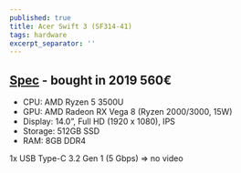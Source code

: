```yaml
---
published: true
title: Acer Swift 3 (SF314-41)
tags: hardware
excerpt_separator: ''
---
```

## [Spec](https://laptopmedia.com/laptop-specs/acer-swift-3-sf314-41-34/) - bought in 2019 560€

- CPU: AMD Ryzen 5 3500U
- GPU: AMD Radeon RX Vega 8 (Ryzen 2000/3000, 15W)
- Display: 14.0”, Full HD (1920 x 1080), IPS
- Storage: 512GB SSD
- RAM: 8GB DDR4

1x USB Type-C 3.2 Gen 1 (5 Gbps) => no video

